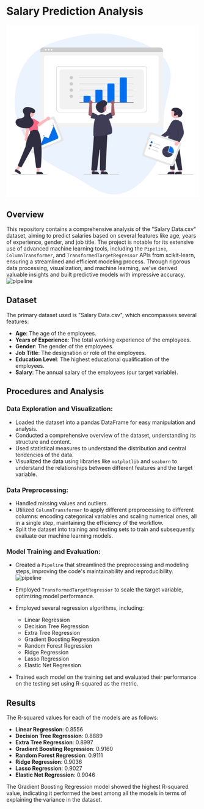 # Salary Prediction Analysis

![Project Image](salary-data.jpg)

## Overview

This repository contains a comprehensive analysis of the "Salary Data.csv" dataset, aiming to predict salaries based on several features like age, years of experience, gender, and job title. The project is notable for its extensive use of advanced machine learning tools, including the `Pipeline`, `ColumnTransformer`, and `TransformedTargetRegressor` APIs from scikit-learn, ensuring a streamlined and efficient modeling process. Through rigorous data processing, visualization, and machine learning, we've derived valuable insights and built predictive models with impressive accuracy.
![pipeline](pipeline-dell.e.jpg)


## Dataset

The primary dataset used is "Salary Data.csv", which encompasses several features:
- **Age**: The age of the employees.
- **Years of Experience**: The total working experience of the employees.
- **Gender**: The gender of the employees.
- **Job Title**: The designation or role of the employees.
- **Education Level**: The highest educational qualification of the employees.
- **Salary**: The annual salary of the employees (our target variable).

## Procedures and Analysis

### Data Exploration and Visualization:

- Loaded the dataset into a pandas DataFrame for easy manipulation and analysis.
- Conducted a comprehensive overview of the dataset, understanding its structure and content.
- Used statistical measures to understand the distribution and central tendencies of the data.
- Visualized the data using libraries like `matplotlib` and `seaborn` to understand the relationships between different features and the target variable.

### Data Preprocessing:

- Handled missing values and outliers.
- Utilized `ColumnTransformer` to apply different preprocessing to different columns: encoding categorical variables and scaling numerical ones, all in a single step, maintaining the efficiency of the workflow.
- Split the dataset into training and testing sets to train and subsequently evaluate our machine learning models.

### Model Training and Evaluation:

- Created a `Pipeline` that streamlined the preprocessing and modeling steps, improving the code's maintainability and reproducibility.
![pipeline](pipeline-overview.jpg)

- Employed `TransformedTargetRegressor` to scale the target variable, optimizing model performance.
- Employed several regression algorithms, including:
    - Linear Regression
    - Decision Tree Regression
    - Extra Tree Regression
    - Gradient Boosting Regression
    - Random Forest Regression
    - Ridge Regression
    - Lasso Regression
    - Elastic Net Regression

- Trained each model on the training set and evaluated their performance on the testing set using R-squared as the metric.

## Results

The R-squared values for each of the models are as follows:

- **Linear Regression**: 0.8556
- **Decision Tree Regression**: 0.8889
- **Extra Tree Regression**: 0.8997
- **Gradient Boosting Regression**: 0.9160
- **Random Forest Regression**: 0.9111
- **Ridge Regression**: 0.9036
- **Lasso Regression**: 0.9027
- **Elastic Net Regression**: 0.9046

The Gradient Boosting Regression model showed the highest R-squared value, indicating it performed the best among all the models in terms of explaining the variance in the dataset.
